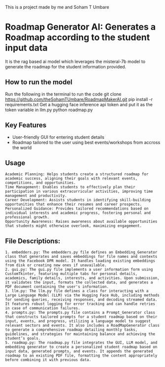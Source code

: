 This is a project made by me and Soham T Umbare
# Roadmap Generator AI: Generates a Roadmap according to the student input data
It is the rag based ai model which leverages the misteral-7b model to generate the roadmap for the student information provided. 

## How to run the model

Run the following in the terminal to run the code
    git clone https://github.com/theSohamTUmbare/RoadmapMakerAI.git
    pip install -r requirements.txt
    Get a hugging face inference api token and put it as the token variable in llm.py
    python roadmap.py


## Key Features
- User-friendly GUI for entering student details
- Roadmap tailored to the user using best events/workshops from accross the world

## Usage
    Academic Planning: Helps students create a structured roadmap for academic success, aligning their goals with relevant events, competitions, and opportunities.
    Time Management: Enables students to effectively plan their participation in various extracurricular activities, improving time management and productivity.
    Career Development: Assists students in identifying skill-building opportunities that enhance their resumes and career prospects.
    Personalized Guidance: Provides tailored recommendations based on individual interests and academic progress, fostering personal and professional growth.
    Opportunity Awareness: Raises awareness about available opportunities that students might otherwise overlook, maximizing engagement.
## File Descriptions:
    1. embedders.py: The embedders.py file defines an Embedding_Generator class that generates and saves embeddings for file names and contexts using the Facebook DPR model. It handles loading existing embeddings from disk or creating new ones if unavailable.
    2. gui.py: The gui.py file implements a user information form using CustomTkinter, featuring multiple tabs for personal details, academics, family details, interests, and activities. Upon submission, it validates the input, formats the collected data, and generates a PDF document containing the user's information.
    3. llm.py: The llm.py file defines a class for interacting with a Large Language Model (LLM) via the Hugging Face Hub, including methods for sending queries, receiving responses, and decoding streamed data. It features robust logging for error tracking and can handle retries in case of communication failures.
    4. prompts.py: The prompts.py file contains a Prompt_Generator class that constructs tailored prompts for a student roadmap based on their input, events, and progress, utilizing a language model to suggest relevant sectors and events. It also includes a RoadMapGenerator class to generate a comprehensive roadmap detailing monthly tasks, guidelines, and strategies for maintaining balance and achieving the student’s goals.
    5. roadmap.py: The roadmap.py file integrates the GUI, LLM model, and embedding generator to create a personalized student roadmap based on input data, generated prompts, and events. It appends the generated roadmap to an existing PDF file, formatting the content appropriately before combining it with previous data.
